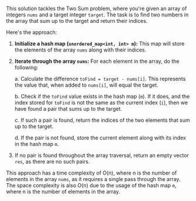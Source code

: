 This solution tackles the Two Sum problem, where you're given an array of integers `nums` and a target integer `target`. The task is to find two numbers in the array that sum up to the target and return their indices.

Here's the approach:

1. **Initialize a hash map (`unordered_map<int, int> m`):** This map will store the elements of the array `nums` along with their indices.

2. **Iterate through the array `nums`:** For each element in the array, do the following:
   
   a. Calculate the difference `toFind = target - nums[i]`. This represents the value that, when added to `nums[i]`, will equal the target.

   b. Check if the `toFind` value exists in the hash map (`m`). If it does, and the index stored for `toFind` is not the same as the current index (`i`), then we have found a pair that sums up to the target.

   c. If such a pair is found, return the indices of the two elements that sum up to the target.

   d. If the pair is not found, store the current element along with its index in the hash map `m`.

3. If no pair is found throughout the array traversal, return an empty vector `res`, as there are no such pairs.

This approach has a time complexity of O(n), where n is the number of elements in the array `nums`, as it requires a single pass through the array. The space complexity is also O(n) due to the usage of the hash map `m`, where n is the number of elements in the array.
